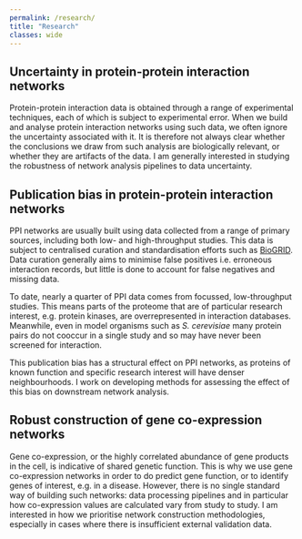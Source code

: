 ```yaml
---
permalink: /research/
title: "Research"
classes: wide
---
```


## Uncertainty in protein-protein interaction networks

Protein-protein interaction data is obtained through a range of experimental techniques, each of which is subject to experimental error. When we build and analyse protein interaction networks using such data, we often ignore the uncertainty associated with it. It is therefore not always clear whether the conclusions we draw from such analysis are biologically relevant, or whether they are artifacts of the data. I am generally interested in studying the robustness of network analysis pipelines to data uncertainty.

## Publication bias in protein-protein interaction networks

PPI networks are usually built using data collected from a range of primary sources, including both low- and high-throughput studies. This data is subject to centralised curation and standardisation efforts such as [BioGRID](https://thebiogrid.org/). Data curation generally aims to minimise false positives i.e. erroneous interaction records, but little is done to account for false negatives and missing data.

To date, nearly a quarter of PPI data comes from focussed, low-throughput studies. This means parts of the proteome that are of particular research interest, e.g. protein kinases, are overrepresented in interaction databases. Meanwhile, even in model organisms such as *S. cerevisiae* many protein pairs do not cooccur in a single study and so may have never been screened for interaction.

This publication bias has a structural effect on PPI networks, as proteins of known function and specific research interest will have denser neighbourhoods. I work on developing methods for assessing the effect of this bias on downstream network analysis.

## Robust construction of gene co-expression networks

Gene co-expression, or the highly correlated abundance of gene products in the cell, is indicative of shared genetic function. This is why we use gene co-expression networks in order to do predict gene function, or to identify genes of interest, e.g. in a disease. However, there is no single standard way of building such networks: data processing pipelines and in particular how co-expression values are calculated vary from study to study. I am interested in how we prioritise network construction methodologies, especially in cases where there is insufficient external validation data.
